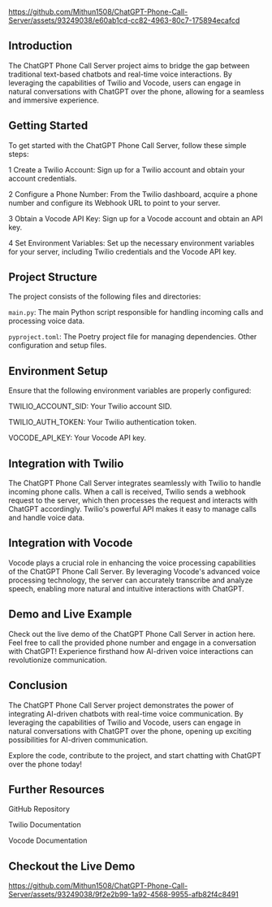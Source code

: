 
https://github.com/Mithun1508/ChatGPT-Phone-Call-Server/assets/93249038/e60ab1cd-cc82-4963-80c7-175894ecafcd
## Introduction
The ChatGPT Phone Call Server project aims to bridge the gap between traditional text-based chatbots and real-time voice interactions. By leveraging the capabilities of Twilio and Vocode, users can engage in natural conversations with ChatGPT over the phone, allowing for a seamless and immersive experience.

## Getting Started
To get started with the ChatGPT Phone Call Server, follow these simple steps:

1 Create a Twilio Account: Sign up for a Twilio account and obtain your account credentials.

2 Configure a Phone Number: From the Twilio dashboard, acquire a phone number and configure its Webhook URL to point to your server.

3 Obtain a Vocode API Key: Sign up for a Vocode account and obtain an API key.

4 Set Environment Variables: Set up the necessary environment variables for your server, including Twilio credentials and the Vocode API key.


## Project Structure
The project consists of the following files and directories:

`main.py`: The main Python script responsible for handling incoming calls and processing voice data.

`pyproject.toml`: The Poetry project file for managing dependencies.
Other configuration and setup files.

## Environment Setup
Ensure that the following environment variables are properly configured:

TWILIO_ACCOUNT_SID: Your Twilio account SID.

TWILIO_AUTH_TOKEN: Your Twilio authentication token.

VOCODE_API_KEY: Your Vocode API key.

## Integration with Twilio
The ChatGPT Phone Call Server integrates seamlessly with Twilio to handle incoming phone calls. When a call is received, Twilio sends a webhook request to the server, which then processes the request and interacts with ChatGPT accordingly. Twilio's powerful API makes it easy to manage calls and handle voice data.

## Integration with Vocode
Vocode plays a crucial role in enhancing the voice processing capabilities of the ChatGPT Phone Call Server. By leveraging Vocode's advanced voice processing technology, the server can accurately transcribe and analyze speech, enabling more natural and intuitive interactions with ChatGPT.

## Demo and Live Example
Check out the live demo of the ChatGPT Phone Call Server in action here. Feel free to call the provided phone number and engage in a conversation with ChatGPT! Experience firsthand how AI-driven voice interactions can revolutionize communication.

## Conclusion
The ChatGPT Phone Call Server project demonstrates the power of integrating AI-driven chatbots with real-time voice communication. By leveraging the capabilities of Twilio and Vocode, users can engage in natural conversations with ChatGPT over the phone, opening up exciting possibilities for AI-driven communication.

Explore the code, contribute to the project, and start chatting with ChatGPT over the phone today!

## Further Resources

GitHub Repository

Twilio Documentation

Vocode Documentation

## Checkout the Live Demo 



https://github.com/Mithun1508/ChatGPT-Phone-Call-Server/assets/93249038/9f2e2b99-1a92-4568-9955-afb82f4c8491

